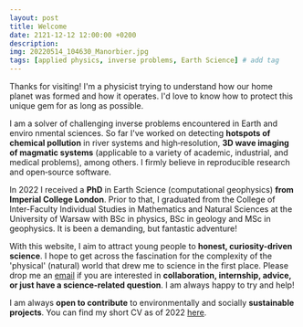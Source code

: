 ```yaml
---
layout: post
title: Welcome
date: 2121-12-12 12:00:00 +0200
description: 
img: 20220514_104630_Manorbier.jpg
tags: [applied physics, inverse problems, Earth Science] # add tag
---
```

Thanks for visiting! I'm a physicist trying to understand how our home planet
was formed and how it operates. I'd love to know how to protect this unique gem for as long as possible. 

I am a solver of challenging inverse problems encountered in Earth and enviro nmental sciences. So far I've worked on detecting **hotspots of chemical pollution** in river systems and high‑resolution, **3D wave imaging of magmatic systems** (applicable to a variety of academic, industrial, and medical problems), among others. I firmly believe in reproducible research and open‑source software. 

In 2022 I received a **PhD** in Earth Science (computational geophysics) **from Imperial College London**.  Prior to that, I graduated from the College of Inter-Faculty Individual Studies in Mathematics and Natural Sciences at the University of Warsaw with BSc in physics, BSc in geology and MSc in geophysics. It is been a demanding, but fantastic adventure!

With this website, I aim to attract young people to **honest, curiosity-driven science**. I hope to get across
the fascination for the complexity of the 'physical' (natural) world that drew me to science in the first place.
Please drop me an [email](mailto:kajetan.chrapkiewicz@gmail.com) if you are interested in 
**collaboration, internship, advice, or just have a science-related question**. I am always happy to try and help!


I am always **open to contribute** to environmentally and socially **sustainable projects**.
You can find my short CV as of 2022 [here](https://github.com/kmch/my-CV-single-page/blob/main/CV_KCH_1page.pdf).
